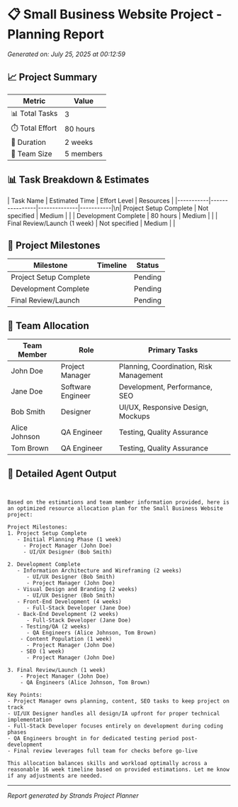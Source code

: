 # 📋 Small Business Website Project - Planning Report

*Generated on: July 25, 2025 at 00:12:59*

## 📈 Project Summary


| Metric | Value |
|--------|-------|
| 📊 Total Tasks | 3 |
| ⏱️ Total Effort | 80 hours |
| 📅 Duration | 2 weeks |
| 👥 Team Size | 5 members |


## 📊 Task Breakdown & Estimates

| Task Name | Estimated Time | Effort Level | Resources |
|-----------|----------------|--------------|-----------|\n| Project Setup Complete | Not specified | Medium |  |
| Development Complete | 80 hours | Medium |  |
| Final Review/Launch (1 week) | Not specified | Medium |  |


## 🎯 Project Milestones

| Milestone | Timeline | Status |
|-----------|----------|--------|
| Project Setup Complete |  | Pending |
| Development Complete |  | Pending |
| Final Review/Launch |  | Pending |


## 👥 Team Allocation

| Team Member | Role | Primary Tasks |
|-------------|------|---------------|
| John Doe | Project Manager | Planning, Coordination, Risk Management |
| Jane Doe | Software Engineer | Development, Performance, SEO |
| Bob Smith | Designer | UI/UX, Responsive Design, Mockups |
| Alice Johnson | QA Engineer | Testing, Quality Assurance |
| Tom Brown | QA Engineer | Testing, Quality Assurance |


## 📄 Detailed Agent Output

```


Based on the estimations and team member information provided, here is an optimized resource allocation plan for the Small Business Website project:

Project Milestones:
1. Project Setup Complete 
   - Initial Planning Phase (1 week)
     - Project Manager (John Doe)
     - UI/UX Designer (Bob Smith)  

2. Development Complete
   - Information Architecture and Wireframing (2 weeks)
      - UI/UX Designer (Bob Smith)
      - Project Manager (John Doe)
   - Visual Design and Branding (2 weeks) 
      - UI/UX Designer (Bob Smith)
   - Front-End Development (4 weeks)
      - Full-Stack Developer (Jane Doe)
   - Back-End Development (2 weeks)
      - Full-Stack Developer (Jane Doe)
    - Testing/QA (2 weeks) 
      - QA Engineers (Alice Johnson, Tom Brown)
    - Content Population (1 week)
      - Project Manager (John Doe)
    - SEO (1 week)  
      - Project Manager (John Doe)

3. Final Review/Launch (1 week)
    - Project Manager (John Doe)  
    - QA Engineers (Alice Johnson, Tom Brown)

Key Points:
- Project Manager owns planning, content, SEO tasks to keep project on track
- UI/UX Designer handles all design/IA upfront for proper technical implementation 
- Full-Stack Developer focuses entirely on development during coding phases
- QA Engineers brought in for dedicated testing period post-development
- Final review leverages full team for checks before go-live

This allocation balances skills and workload optimally across a reasonable 16 week timeline based on provided estimations. Let me know if any adjustments are needed.

```

---
*Report generated by Strands Project Planner*
